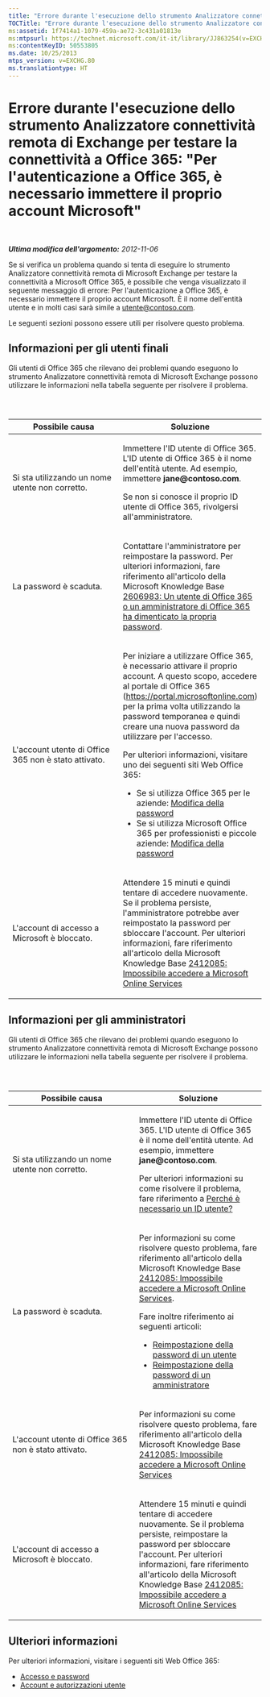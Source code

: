 ```yaml
---
title: "Errore durante l'esecuzione dello strumento Analizzatore connettività remota di Exchange per testare la connettività a Office 365: \"Per l'autenticazione a Office 365, è necessario immettere il proprio account Microsoft\""
TOCTitle: "Errore durante l'esecuzione dello strumento Analizzatore connettività remota di Exchange per testare la connettività a Office 365: \"Per l'autenticazione a Office 365, è necessario immettere il proprio account Microsoft\""
ms:assetid: 1f7414a1-1079-459a-ae72-3c431a01813e
ms:mtpsurl: https://technet.microsoft.com/it-it/library/JJ863254(v=EXCHG.80)
ms:contentKeyID: 50553805
ms.date: 10/25/2013
mtps_version: v=EXCHG.80
ms.translationtype: HT
---
```


# Errore durante l'esecuzione dello strumento Analizzatore connettività remota di Exchange per testare la connettività a Office 365: "Per l'autenticazione a Office 365, è necessario immettere il proprio account Microsoft"

 

***Ultima modifica dell'argomento:** 2012-11-06*

Se si verifica un problema quando si tenta di eseguire lo strumento Analizzatore connettività remota di Microsoft Exchange per testare la connettività a Microsoft Office 365, è possibile che venga visualizzato il seguente messaggio di errore: Per l'autenticazione a Office 365, è necessario immettere il proprio account Microsoft. È il nome dell'entità utente e in molti casi sarà simile a utente@contoso.com.

Le seguenti sezioni possono essere utili per risolvere questo problema.

## Informazioni per gli utenti finali

Gli utenti di Office 365 che rilevano dei problemi quando eseguono lo strumento Analizzatore connettività remota di Microsoft Exchange possono utilizzare le informazioni nella tabella seguente per risolvere il problema.

###  

<table>
<colgroup>
<col style="width: 50%" />
<col style="width: 50%" />
</colgroup>
<thead>
<tr class="header">
<th>Possibile causa</th>
<th>Soluzione</th>
</tr>
</thead>
<tbody>
<tr class="odd">
<td><p>Si sta utilizzando un nome utente non corretto.</p></td>
<td><p>Immettere l'ID utente di Office 365. L'ID utente di Office 365 è il nome dell'entità utente. Ad esempio, immettere <strong>jane@contoso.com</strong>.</p>
<p>Se non si conosce il proprio ID utente di Office 365, rivolgersi all'amministratore.</p></td>
</tr>
<tr class="even">
<td><p>La password è scaduta.</p></td>
<td><p>Contattare l'amministratore per reimpostare la password. Per ulteriori informazioni, fare riferimento all'articolo della Microsoft Knowledge Base <a href="http://go.microsoft.com/fwlink/?linkid=3052%26kbid=2606983">2606983: Un utente di Office 365 o un amministratore di Office 365 ha dimenticato la propria password</a>.</p></td>
</tr>
<tr class="odd">
<td><p>L'account utente di Office 365 non è stato attivato.</p></td>
<td><p>Per iniziare a utilizzare Office 365, è necessario attivare il proprio account. A questo scopo, accedere al portale di Office 365 (<a href="https://portal.microsoftonline.com" class="uri">https://portal.microsoftonline.com</a>) per la prima volta utilizzando la password temporanea e quindi creare una nuova password da utilizzare per l'accesso.</p>
<p>Per ulteriori informazioni, visitare uno dei seguenti siti Web Office 365:</p>
<ul>
<li>Se si utilizza Office 365 per le aziende: <a href="http://onlinehelp.microsoft.com/it-it/office365-enterprises/ff637578.aspx">Modifica della password</a><br />
</li>
<li>Se si utilizza Microsoft Office 365 per professionisti e piccole aziende: <a href="http://onlinehelp.microsoft.com/it-it/office365-smallbusinesses/ff637529.aspx">Modifica della password</a><br />
</li>
</ul></td>
</tr>
<tr class="even">
<td><p>L'account di accesso a Microsoft è bloccato.</p></td>
<td><p>Attendere 15 minuti e quindi tentare di accedere nuovamente. Se il problema persiste, l'amministratore potrebbe aver reimpostato la password per sbloccare l'account. Per ulteriori informazioni, fare riferimento all'articolo della Microsoft Knowledge Base <a href="http://go.microsoft.com/fwlink/?linkid=3052%26kbid=2412085">2412085: Impossibile accedere a Microsoft Online Services</a></p></td>
</tr>
</tbody>
</table>

## Informazioni per gli amministratori

Gli utenti di Office 365 che rilevano dei problemi quando eseguono lo strumento Analizzatore connettività remota di Microsoft Exchange possono utilizzare le informazioni nella tabella seguente per risolvere il problema.

###  

<table>
<colgroup>
<col style="width: 50%" />
<col style="width: 50%" />
</colgroup>
<thead>
<tr class="header">
<th>Possibile causa</th>
<th>Soluzione</th>
</tr>
</thead>
<tbody>
<tr class="odd">
<td><p>Si sta utilizzando un nome utente non corretto.</p></td>
<td><p>Immettere l'ID utente di Office 365. L'ID utente di Office 365 è il nome dell'entità utente. Ad esempio, immettere <strong>jane@contoso.com</strong>.</p>
<p>Per ulteriori informazioni su come risolvere il problema, fare riferimento a <a href="http://onlinehelp.microsoft.com/it-it/office365-smallbusinesses/gg549202.aspx">Perché è necessario un ID utente?</a></p></td>
</tr>
<tr class="even">
<td><p>La password è scaduta.</p></td>
<td><p>Per informazioni su come risolvere questo problema, fare riferimento all'articolo della Microsoft Knowledge Base <a href="http://go.microsoft.com/fwlink/?linkid=3052%26kbid=2412085">2412085: Impossibile accedere a Microsoft Online Services</a>.</p>
<p>Fare inoltre riferimento ai seguenti articoli:</p>
<ul>
<li><a href="http://onlinehelp.microsoft.com/it-it/office365-smallbusinesses/ff637553.aspx">Reimpostazione della password di un utente</a><br />
</li>
<li><a href="http://onlinehelp.microsoft.com/it-it/office365-smallbusinesses/gg192871.aspx">Reimpostazione della password di un amministratore</a><br />
</li>
</ul></td>
</tr>
<tr class="odd">
<td><p>L'account utente di Office 365 non è stato attivato.</p></td>
<td><p>Per informazioni su come risolvere questo problema, fare riferimento all'articolo della Microsoft Knowledge Base <a href="http://go.microsoft.com/fwlink/?linkid=3052%26kbid=2412085">2412085: Impossibile accedere a Microsoft Online Services</a></p></td>
</tr>
<tr class="even">
<td><p>L'account di accesso a Microsoft è bloccato.</p></td>
<td><p>Attendere 15 minuti e quindi tentare di accedere nuovamente. Se il problema persiste, reimpostare la password per sbloccare l'account. Per ulteriori informazioni, fare riferimento all'articolo della Microsoft Knowledge Base <a href="http://go.microsoft.com/fwlink/?linkid=3052%26kbid=2412085">2412085: Impossibile accedere a Microsoft Online Services</a></p></td>
</tr>
</tbody>
</table>

## Ulteriori informazioni

Per ulteriori informazioni, visitare i seguenti siti Web Office 365:

  - [Accesso e password](http://onlinehelp.microsoft.com/it-it/office365-smallbusinesses/ff637538.aspx)  
  - [Account e autorizzazioni utente](http://onlinehelp.microsoft.com/it-it/office365-smallbusinesses/ff637545.aspx)

